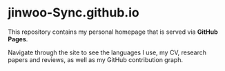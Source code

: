 # jinwoo-Sync.github.io

This repository contains my personal homepage that is served via **GitHub Pages**.

Navigate through the site to see the languages I use, my CV, research papers and reviews, as well as my GitHub contribution graph.
